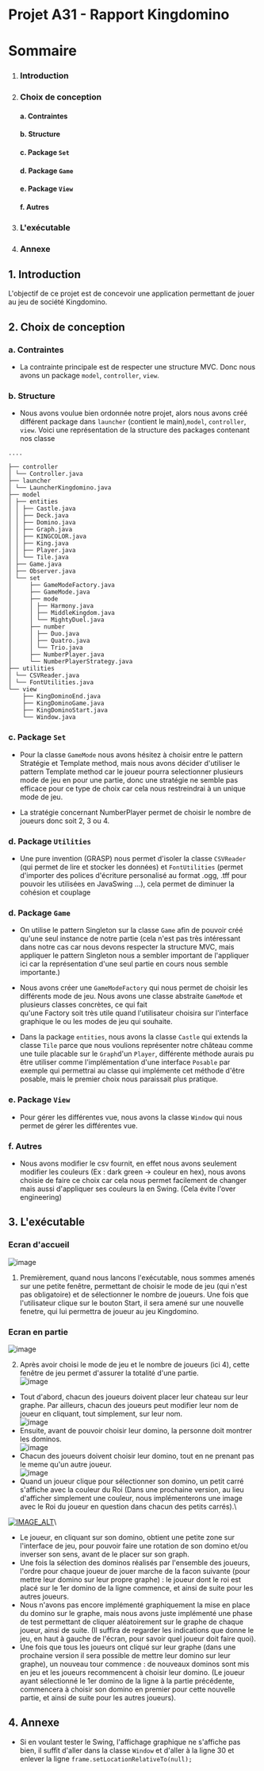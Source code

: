 
# Projet A31 - Rapport Kingdomino

# Sommaire
1. ### Introduction
2. ### Choix de conception
   #### a. Contraintes
   #### b.  Structure
   #### c. Package `Set`
   #### d. Package `Game`
   #### e. Package `View`
   #### f. Autres
3. ### L'exécutable
4. ### Annexe

## 1.  Introduction

L'objectif de ce projet est de concevoir une application permettant de jouer au jeu de société Kingdomino.

## 2. Choix de conception

### a. Contraintes
- La contrainte principale est de respecter une structure MVC. Donc nous avons un package `model`, `controller`, `view`.
### b. Structure
- Nous avons voulue bien ordonnée notre projet, alors nous avons créé différent package dans `launcher` (contient le main),`model`, `controller`, `view`. Voici une représentation de la structure des packages contenant nos classe

```
....

├── controller
│ └── Controller.java
├── launcher
│ └── LauncherKingdomino.java
├── model
│ ├── entities
│ │ ├── Castle.java
│ │ ├── Deck.java
│ │ ├── Domino.java
│ │ ├── Graph.java
│ │ ├── KINGCOLOR.java
│ │ ├── King.java
│ │ ├── Player.java
│ │ └── Tile.java
│ ├── Game.java
│ ├── Observer.java
│ └── set
│     ├── GameModeFactory.java
│     ├── GameMode.java
│     ├── mode
│     │ ├── Harmony.java
│     │ ├── MiddleKingdom.java
│     │ └── MightyDuel.java
│     ├── number
│     │ ├── Duo.java
│     │ ├── Quatro.java
│     │ └── Trio.java
│     ├── NumberPlayer.java
│     └── NumberPlayerStrategy.java
├── utilities
│ └── CSVReader.java
│ └── FontUtilities.java
└── view
    ├── KingDominoEnd.java
    ├── KingDominoGame.java
    ├── KingDominoStart.java
    └── Window.java

```

### c. Package `Set`
- Pour la classe `GameMode` nous avons hésitez à choisir entre le pattern Stratégie et Template method, mais nous avons décider d'utiliser le pattern Template method  car le joueur pourra selectionner plusieurs mode de jeu en pour une partie, donc une stratégie ne semble pas efficace pour ce type de choix car cela nous restreindrai à un unique mode de jeu.

- La stratégie concernant NumberPlayer permet de choisir le nombre de joueurs donc soit 2, 3 ou 4.
### d. Package `Utilities`
- Une pure invention (GRASP) nous permet d'isoler la classe `CSVReader` (qui permet de lire et stocker les données) et `FontUtilities` (permet d'importer des polices d'écriture personalisé au format .ogg, .tff pour pouvoir les utilisées en JavaSwing ...), cela permet de diminuer la cohésion et couplage

### d. Package `Game`
- On utilise le pattern Singleton sur la classe `Game` afin de pouvoir créé qu'une seul instance de notre partie (cela n'est pas très intéressant dans notre cas car nous devons respecter la structure MVC, mais appliquer le pattern Singleton nous a sembler important de l'appliquer ici car la représentation d'une seul partie en cours nous semble importante.)

- Nous avons créer une `GameModeFactory` qui nous permet de choisir les différents mode de jeu. Nous avons une classe abstraite `GameMode` et plusieurs classes concrètes, ce qui fait  
  qu'une Factory soit très utile quand l'utilisateur choisira sur l'interface graphique le ou les modes de jeu qui souhaite.

- Dans la package `entities`, nous avons la classe `Castle` qui extends la classe `Tile` parce que nous voulions représenter notre château comme une tuile placable sur le `Graph`d'un `Player`, différente méthode aurais pu être utiliser comme l'implémentation d'une interface `Posable` par exemple qui permettrai au classe qui implémente cet méthode d'être posable, mais le premier choix nous paraissait plus pratique.

### e. Package `View`
- Pour gérer les différentes vue, nous avons la classe `Window` qui nous permet de gérer les différentes vue.

### f. Autres
- Nous avons modifier le csv fournit, en effet nous avons seulement modifier les couleurs (Ex : dark green -> couleur en hex), nous avons choisie de faire ce choix car cela nous permet facilement de changer mais aussi d'appliquer ses couleurs la en Swing. (Cela évite l'over engineering)


## 3. L'exécutable
### Ecran d'accueil
![image](https://i.imgur.com/eJz7y6o.png)
1. Premièrement, quand nous lancons l'exécutable, nous sommes amenés sur une petite fenêtre, permettant de choisir le mode de jeu (qui n'est pas obligatoire) et de sélectionner le nombre de joueurs. Une fois que l'utilisateur clique sur le bouton Start, il sera amené sur une nouvelle fenetre, qui lui permettra de joueur au jeu Kingdomino.
### Ecran en partie
![image](https://i.imgur.com/qUoIDui.png)

2. Après avoir choisi le mode de jeu et le nombre de joueurs (ici 4), cette fenêtre de jeu permet d'assurer la totalité d'une partie.\
![image](https://i.imgur.com/UuEB7PT.png)
- Tout d'abord, chacun des joueurs doivent placer leur chateau sur leur graphe. Par ailleurs, chacun des joueurs peut modifier leur nom de joueur en cliquant, tout simplement, sur leur nom.\
  ![image](https://i.imgur.com/HsvpiRx.png)
- Ensuite, avant de pouvoir choisir leur domino, la personne doit montrer les dominos.\
  ![image](https://i.imgur.com/oj6gSPP.png) 
- Chacun des joueurs doivent choisir leur domino, tout en ne prenant pas le meme qu'un autre joueur.\
  ![image](https://i.imgur.com/w8GzzFc.png) 
- Quand un joueur clique pour sélectionner son domino, un petit carré s'affiche avec la couleur du Roi (Dans une prochaine version, au lieu d'afficher simplement une couleur, nous implémenterons une image avec le Roi du joueur en question dans chacun des petits carrés).\

[![IMAGE_ALT](https://i9.ytimg.com/vi_webp/8-EZ7INDJqg/mqdefault.webp?sqp=CLDN_o0G&rs=AOn4CLB10fMNvcDBy20k-6Sjs0qK83UmVgg)](https://www.youtube.com/watch?v=8-EZ7INDJqg)\

- Le joueur, en cliquant sur son domino, obtient une petite zone sur l'interface de jeu, pour pouvoir faire une rotation de son domino et/ou inverser son sens, avant de le placer sur son graph.
- Une fois la sélection des dominos réalisés par l'ensemble des joueurs, l'ordre pour chaque joueur de jouer marche de la facon suivante (pour mettre leur domino sur leur propre graphe) : le joueur dont le roi est placé sur le 1er domino de la ligne commence, et ainsi de suite pour les autres joueurs. 
- Nous n'avons pas encore implémenté graphiquement la mise en place du domino sur le graphe, mais nous avons juste implémenté une phase de test permettant de cliquer aléatoirement sur le graphe de chaque joueur, ainsi de suite. (Il suffira de regarder les indications que donne le jeu, en haut à gauche de l'écran, pour savoir quel joueur doit faire quoi).
- Une fois que tous les joueurs ont cliqué sur leur graphe (dans une prochaine version il sera possible de mettre leur domino sur leur graphe), un nouveau tour commence : de nouveaux dominos sont mis en jeu et les joueurs recommencent à choisir leur domino. (Le joueur ayant sélectionné le 1er domino de la ligne à la partie précédente, commencera à choisir son domino en premier pour cette nouvelle partie, et ainsi de suite pour les autres joueurs).

## 4. Annexe
- Si en voulant tester le Swing, l'affichage graphique ne s'affiche pas bien, il suffit d'aller dans la classe `Window` et d'aller à la ligne 30 et enlever la ligne `frame.setLocationRelativeTo(null);`
